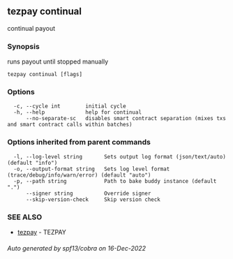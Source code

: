 ## tezpay continual

continual payout

### Synopsis

runs payout until stopped manually

```
tezpay continual [flags]
```

### Options

```
  -c, --cycle int        initial cycle
  -h, --help             help for continual
      --no-separate-sc   disables smart contract separation (mixes txs and smart contract calls within batches)
```

### Options inherited from parent commands

```
  -l, --log-level string       Sets output log format (json/text/auto) (default "info")
  -o, --output-format string   Sets log level format (trace/debug/info/warn/error) (default "auto")
  -p, --path string            Path to bake buddy instance (default ".")
      --signer string          Override signer
      --skip-version-check     Skip version check
```

### SEE ALSO

* [tezpay](tezpay.md)	 - TEZPAY

###### Auto generated by spf13/cobra on 16-Dec-2022
